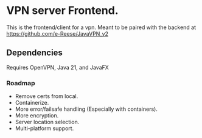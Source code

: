 # VPN server Frontend. 
This is the frontend/client for a vpn. Meant to be paired with the backend at https://github.com/e-Reese/JavaVPN_v2


## Dependencies
Requires OpenVPN, Java 21, and JavaFX

### Roadmap
- Remove certs from local.
- Containerize.
- More error/failsafe handling (Especially with containers).
- More encryption.
- Server location selection.
- Multi-platform support.

